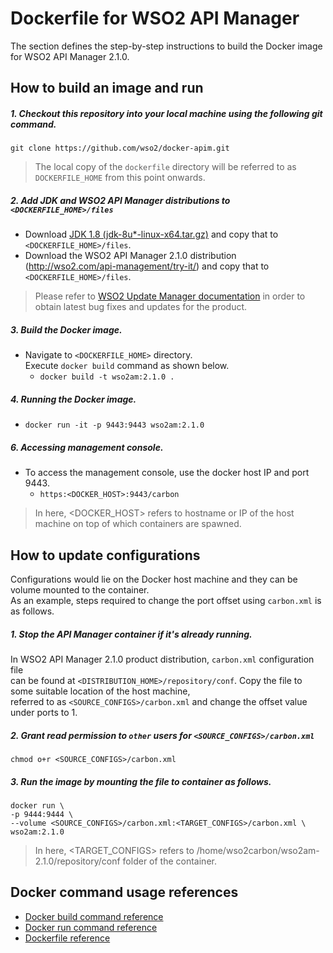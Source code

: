 # Dockerfile for WSO2 API Manager #
The section defines the step-by-step instructions to build the Docker image for WSO2 API Manager 2.1.0.

## How to build an image and run
##### 1. Checkout this repository into your local machine using the following git command.
```
git clone https://github.com/wso2/docker-apim.git
```

>The local copy of the `dockerfile` directory will be referred to as `DOCKERFILE_HOME` from this point onwards.

##### 2. Add JDK and WSO2 API Manager distributions to `<DOCKERFILE_HOME>/files`
- Download [JDK 1.8 (jdk-8u*-linux-x64.tar.gz)](http://www.oracle.com/technetwork/java/javase/downloads/jdk8-downloads-2133151.html) 
and copy that to `<DOCKERFILE_HOME>/files`.
- Download the WSO2 API Manager 2.1.0 distribution (http://wso2.com/api-management/try-it/)
and copy that to `<DOCKERFILE_HOME>/files`. <br>
>Please refer to [WSO2 Update Manager documentation](https://docs.wso2.com/display/ADMIN44x/Updating+WSO2+Products)
in order to obtain latest bug fixes and updates for the product.

##### 3. Build the Docker image.
- Navigate to `<DOCKERFILE_HOME>` directory. <br>
  Execute `docker build` command as shown below.
    + `docker build -t wso2am:2.1.0 .`
    
##### 4. Running the Docker image.
- `docker run -it -p 9443:9443 wso2am:2.1.0`

##### 6. Accessing management console.
- To access the management console, use the docker host IP and port 9443.
    + `https:<DOCKER_HOST>:9443/carbon`
    
>In here, <DOCKER_HOST> refers to hostname or IP of the host machine on top of which containers are spawned.


## How to update configurations
Configurations would lie on the Docker host machine and they can be volume mounted to the container. <br>
As an example, steps required to change the port offset using `carbon.xml` is as follows.

##### 1. Stop the API Manager container if it's already running.
In WSO2 API Manager 2.1.0 product distribution, `carbon.xml` configuration file <br>
can be found at `<DISTRIBUTION_HOME>/repository/conf`. Copy the file to some suitable location of the host machine, <br>
referred to as `<SOURCE_CONFIGS>/carbon.xml` and change the offset value under ports to 1.

##### 2. Grant read permission to `other` users for `<SOURCE_CONFIGS>/carbon.xml`
```
chmod o+r <SOURCE_CONFIGS>/carbon.xml
```

##### 3. Run the image by mounting the file to container as follows.
```
docker run \
-p 9444:9444 \
--volume <SOURCE_CONFIGS>/carbon.xml:<TARGET_CONFIGS>/carbon.xml \
wso2am:2.1.0
```

>In here, <TARGET_CONFIGS> refers to /home/wso2carbon/wso2am-2.1.0/repository/conf folder of the container.


## Docker command usage references

* [Docker build command reference](https://docs.docker.com/engine/reference/commandline/build/)
* [Docker run command reference](https://docs.docker.com/engine/reference/run/)
* [Dockerfile reference](https://docs.docker.com/engine/reference/builder/)
